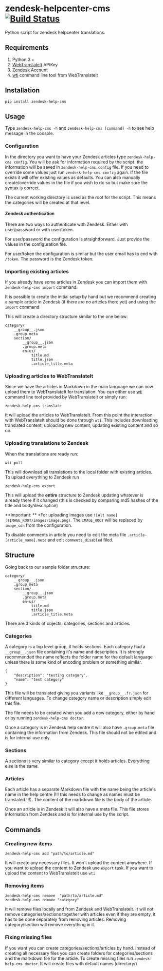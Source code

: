 zendesk-helpcenter-cms [![Build Status](https://travis-ci.org/KeepSafe/zendesk-helpcenter-cms.svg)](https://travis-ci.org/KeepSafe/zendesk-helpcenter-cms)
===================

Python script for zendesk helpcenter translations.

## Requirements

1. Python 3.+
2. [WebTranslateIt](https://webtranslateit.com) APIKey
3. [Zendesk](www.zendesk.com) Account
4. [wti](https://webtranslateit.com/en/tour/external_tools) command line tool from WebTranslateIt

## Installation

`pip install zendesk-help-cms`

## Usage

Type `zendesk-help-cms -h` and `zendesk-help-cms [command] -h` to see help message in the console.

### Configuration

In the directory you want to have your Zendesk articles type `zendesk-help-cms config`. You will be ask for information required by the script. the information will be saved in `zendesk-help-cms.config` file. If you need to override some values just run `zendesk-help-cms config` again. If the file exists it will offer existing values as defaults. You can also manually create/override values in the file if you wish to do so but make sure the syntax is correct.

The current working directory is used as the root for the script. This means the categories will be created at that level.

#### Zendesk authentication

There are two ways to authenticate with Zendesk. Either with user/password or with user/token. 

For user/password the configuration is straightforward. Just provide the values in the configuration file.

For user/token the configuration is similar but the user email has to end with `/token`. The password is the Zendesk token.

### Importing existing articles

If you already have some articles in Zendesk you can import them with `zendesk-help-cms import` command.

It is possible to create the initial setup by hand but we recommend creating a sample article in Zendesk (if there are no articles there yet) and using the `import` command 

This will create a directory structure similar to the one below:

```
category/
	__group__.json
	.group.meta
	section/
		__group__.json
		.group.meta
		en-us/
			title.md
			title.json
			.article_title.meta
```

### Uploading articles to WebTranslateIt

Since we have the articles in Markdown in the main language we can now upload them to WebTranslateIt for translation. You can either use [wti](https://webtranslateit.com/en/tour/external_tools) command line tool provided by WebTranslateIt or simply run:

`zendesk-help-cms translate`

It will upload the articles to WebTranslateIt. From this point the interaction with WebTranslateIt should be done through `wti`. This includes downloading translated content, uploading new content, updating existing content and so on.

### Uploading translations to Zendesk

When the translations are ready run:

`wti pull`

This will download all translations to the local folder with existing articles. To upload everything to Zendesk run

`zendesk-help-cms export`

This will upload the **entire** structure to Zendesk updating whatever is already there if it changed (this is checked by comparing md5 hashes of the title and body/description)

**Important: ** 
*For uploading images use `![Alt name]($IMAGE_ROOT/images/image.png)`. The `IMAGE_ROOT` will be replaced by `image_cdn` from the configuration.

To disable comments in article you need to edit the meta file `.article-[article_name].meta` and edit `comments_disabled` filed.

## Structure

Going back to our sample folder structure:

```
category/
	__group__.json
	.group.meta
	section/
		__group__.json
		.group.meta
		en-us/
			title.md
			title.json
			.article_title.meta
```

There are 3 kinds of objects: categories, sections and articles.

### Categories

A category is a top level group, it holds sections. Each category had a `__group__.json` file containing it's name and description. It is strongly recommended the name reflects the folder name for the default language unless there is some kind of encoding problem or something similar.

```
{
    "description": "testing category",
    "name": "test category"
}
```

This file will be translated giving you variants like `__group__.fr.json` for different languages. To change category name or description simply edit this file.

The file needs to be created when you add a new category, either by hand or by running `zendesk-help-cms doctor`.

Once a category is in Zendesk help centre it will also have `.group.meta` file containing the information from Zendesk. This file should not be edited and is for internal use only.

### Sections

A sections is very similar to category except it holds articles. Everything else is the same.

### Articles

Each article has a separate Markdown file with the name being the article's name in the help centre (!!! this needs to change as names must be translated !!!). The content of the markdown file is the body of the article.

Once an article is in Zendesk it will also have a meta file. This file stores information from Zendesk and is for internal use by the script.

## Commands

### Creating new items

```
zendesk-help-cms add "path/to/article.md"
```

It will create any necessary files. It won't upload the content anywhere. If you want to upload the content to Zendesk use `export` task. If you want to upload the content to WebTranslateIt use `wti`

### Removing items

```
zendesk-help-cms remove  "path/to/article.md"
zendesk-help-cms remove "category"
```

It will remove files locally and from Zendesk and WebTranslateIt. It will not remove categories/sections together with articles even if they are empty, it has to be done separately from removing articles. Removing category/section will remove everything in it.

### Fixing missing files

If you want you can create categories/sections/articles by hand. Instead of creating all necessary files you can create folders for categories/sections and the  markdown file for the article. To create missing files run `zendesk-help-cms doctor`. It will create files with default names (directory/)
